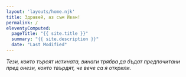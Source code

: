 ```yaml
---
layout: 'layouts/home.njk'
title: Здравей, аз съм Иван!
permalink: /
eleventyComputed:
  pageTitle: "{{ site.title }}"
  summary: "{{ site.description }}"
  date: "Last Modified"
---
```

*Тези, които търсят истината, винаги трябва да бъдат предпочитани пред онези, които твърдят, че вече са я открили.*
